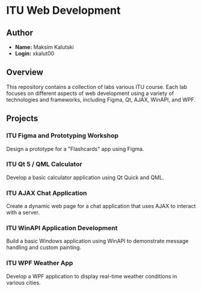 # ITU Web Development

## Author

- **Name:** Maksim Kalutski
- **Login:** xkalut00

## Overview

This repository contains a collection of labs various ITU course. Each lab focuses on different aspects of web
development using a variety of technologies and frameworks, including Figma, Qt, AJAX, WinAPI, and WPF.

## Projects

### ITU Figma and Prototyping Workshop

Design a prototype for a "Flashcards" app using Figma.

### ITU Qt 5 / QML Calculator

Develop a basic calculator application using Qt Quick and QML.

### ITU AJAX Chat Application

Create a dynamic web page for a chat application that uses AJAX to interact with a server.

### ITU WinAPI Application Development

Build a basic Windows application using WinAPI to demonstrate message handling and custom painting.

### ITU WPF Weather App

Develop a WPF application to display real-time weather conditions in various cities.
